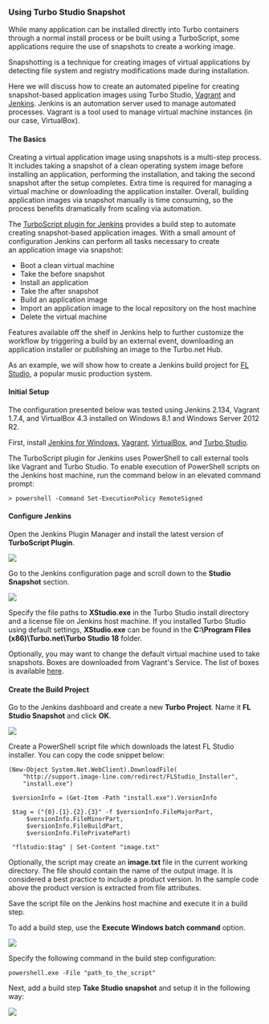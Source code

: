 ### Using Turbo Studio Snapshot

While many application can be installed directly into Turbo containers through a normal install process or be built using a TurboScript, some applications require the use of snapshots to create a working image.

Snapshotting is a technique for creating images of virtual applications by detecting file system and registry modifications made during installation.

Here we will discuss how to create an automated pipeline for creating snapshot-based application images using Turbo Studio, [Vagrant](https://www.vagrantup.com/) and [Jenkins](https://jenkins.io/). Jenkins is an automation server used to manage automated processes. Vagrant is a tool used to manage virtual machine instances (in our case, VirtualBox).

#### The Basics

Creating a virtual application image using snapshots is a multi-step process. It includes taking a snapshot of a clean operating system image before installing an application, performing the installation, and taking the second snapshot after the setup completes. Extra time is required for managing a virtual machine or downloading the application installer. Overall, building application images via snapshot manually is time consuming, so the process benefits dramatically from scaling via automation.

The [TurboScript plugin for Jenkins](https://wiki.jenkins-ci.org/display/JENKINS/TurboScript+Plugin) provides a build step to automate creating snapshot-based application images. With a small amount of configuration Jenkins can perform all tasks necessary to create an application image via snapshot:

* Boot a clean virtual machine
* Take the before snapshot
* Install an application
* Take the after snapshot
* Build an application image
* Import an application image to the local repository on the host machine
* Delete the virtual machine

Features available off the shelf in Jenkins help to further customize the workflow by triggering a build by an external event, downloading an application installer or publishing an image to the Turbo.net Hub.

As an example, we will show how to create a Jenkins build project for [FL Studio](https://www.image-line.com/flstudio/), a popular music production system.

#### Initial Setup

The configuration presented below was tested using Jenkins 2.134, Vagrant 1.7.4, and VirtualBox 4.3 installed on Windows 8.1 and Windows Server 2012 R2.

First, install [Jenkins for Windows](https://jenkins.io/download/), [Vagrant](https://www.vagrantup.com/downloads.html), [VirtualBox](https://www.virtualbox.org/wiki/Downloads), and [Turbo Studio](https://turbo.net/studio/download).

The TurboScript plugin for Jenkins uses PowerShell to call external tools like Vagrant and Turbo Studio. To enable execution of PowerShell scripts on the Jenkins host machine, run the command below in an elevated command prompt:
```
> powershell -Command Set-ExecutionPolicy RemoteSigned
```

#### Configure Jenkins

Open the Jenkins Plugin Manager and install the latest version of **TurboScript Plugin**.

![](/docs/building/continuous_integration/snapshot1.png)

Go to the Jenkins configuration page and scroll down to the **Studio Snapshot** section.

![](/docs/building/continuous_integration/snapshot2.png)

Specify the file paths to **XStudio.exe** in the Turbo Studio install directory and a license file on Jenkins host machine. If you installed Turbo Studio using default settings, **XStudio.exe** can be found in the **C:\Program Files (x86)\Turbo.net\Turbo Studio 18** folder.

Optionally, you may want to change the default virtual machine used to take snapshots. Boxes are downloaded from Vagrant's Service. The list of boxes is available [here](https://app.vagrantup.com/boxes/search).

#### Create the Build Project

Go to the Jenkins dashboard and create a new **Turbo Project**. Name it **FL Studio Snapshot** and click **OK**.

![](/docs/building/continuous_integration/snapshot3.png)

Create a PowerShell script file which downloads the latest FL Studio installer. You can copy the code snippet below:
```
(New-Object System.Net.WebClient).DownloadFile(
    "http://support.image-line.com/redirect/FLStudio_Installer",
    "install.exe")
    
 $versionInfo = (Get-Item -Path "install.exe").VersionInfo
 
 $tag = ("{0}.{1}.{2}.{3}" -f $versionInfo.FileMajorPart,
     $versionInfo.FileMinorPart,
     $versionInfo.FileBuildPart,
     $versionInfo.FilePrivatePart)
 
 "flstudio:$tag" | Set-Content "image.txt"
```

Optionally, the script may create an **image.txt** file in the current working directory. The file should contain the name of the output image. It is considered a best practice to include a product version. In the sample code above the product version is extracted from file attributes.

Save the script file on the Jenkins host machine and execute it in a build step.

To add a build step, use the **Execute Windows batch command** option.

![](/docs/building/continuous_integration/snapshot4.png)

Specify the following command in the build step configuration:
```
powershell.exe -File "path_to_the_script"
```

Next, add a build step **Take Studio snapshot** and setup it in the following way:

![](/docs/building/continuous_integration/snapshot5.png)





